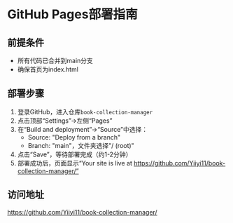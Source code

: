 # GitHub Pages部署指南
## 前提条件
- 所有代码已合并到main分支
- 确保首页为index.html

## 部署步骤
1. 登录GitHub，进入仓库`book-collection-manager`
2. 点击顶部“Settings”→左侧“Pages”
3. 在“Build and deployment”→“Source”中选择：
   - Source: "Deploy from a branch"
   - Branch: "main"，文件夹选择"/ (root)"
4. 点击“Save”，等待部署完成（约1-2分钟）
5. 部署成功后，页面显示“Your site is live at https://github.com/Yiiyi11/book-collection-manager/”

## 访问地址
https://github.com/Yiiyi11/book-collection-manager/